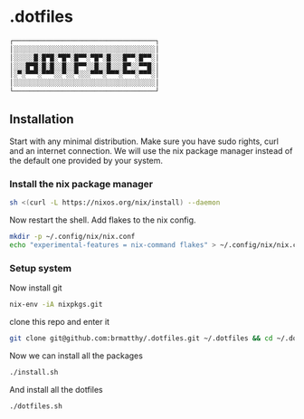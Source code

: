 # .dotfiles

```txt
┌───────────────────────────────────┐
│░░░░░░░░░░░░░░░░░░░░░░░░░░░░░░░░░░░│
│░░░░░█░█▀█░▀█▀░█▀▀░▀█▀░█░░░█▀▀░█▀▀░│
│░░░█▀█░█░█░░█░░█▀▀░░█░░█░░░█▀░░▀▀█░│
│░▀░▀▀▀░▀▀▀░░▀░░▀░░░▀▀▀░▀▀▀░▀▀▀░▀▀▀░│
│░░░░░░░░░░░░░░░░░░░░░░░░░░░░░░░░░░░│
└───────────────────────────────────┘
```

## Installation

Start with any minimal distribution. Make sure you have sudo rights, curl and an internet connection.
We will use the nix package manager instead of the default one provided by your system.

### Install the nix package manager
```sh
sh <(curl -L https://nixos.org/nix/install) --daemon
```
Now restart the shell.
Add flakes to the nix config.
```sh
mkdir -p ~/.config/nix/nix.conf
echo "experimental-features = nix-command flakes" > ~/.config/nix/nix.conf
```

### Setup system
Now install git
```sh
nix-env -iA nixpkgs.git
```
clone this repo and enter it
```sh
git clone git@github.com:brmatthy/.dotfiles.git ~/.dotfiles && cd ~/.dotfiles
```
Now we can install all the packages
```sh
./install.sh
```
And install all the dotfiles
```sh
./dotfiles.sh
```

